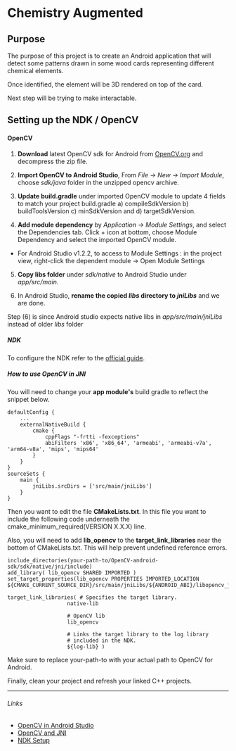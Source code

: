 # Chemistry Augmented

## Purpose

The purpose of this project is to create an Android application that will detect some patterns drawn in some wood cards representing
different chemical elements.

Once identified, the element will be 3D rendered on top of the card.

Next step will be trying to make interactable.

## Setting up the NDK / OpenCV

#### OpenCV   

1. **Download** latest OpenCV sdk for Android from [OpenCV.org](https://opencv.org/releases.html) and decompress the zip file.

2. **Import OpenCV to Android Studio**, From _File -> New -> Import Module_, choose _sdk/java_ folder in the unzipped opencv archive.

3. **Update build.gradle** under imported OpenCV module to update 4 fields to match your project build.gradle a) compileSdkVersion b) buildToolsVersion c) minSdkVersion and d) targetSdkVersion.

4. **Add module dependency** by _Application -> Module Settings_, and select the Dependencies tab. Click + icon at bottom, choose Module Dependency and select the imported OpenCV module.
  + For Android Studio v1.2.2, to access to Module Settings : in the project view, right-click the dependent module -> Open Module Settings

5. **Copy libs folder** under _sdk/native_ to Android Studio under _app/src/main_.

6. In Android Studio, **rename the copied _libs_ directory to _jniLibs_** and we are done.

Step (6) is since Android studio expects native libs in _app/src/main/jniLibs_ instead of older _libs_ folder

##### NDK

To configure the NDK refer to the [official guide](https://developer.android.com/studio/projects/add-native-code?hl=es-419).

##### How to use OpenCV in JNI

You will need to change your **app module's** build gradle to reflect the snippet below.

```
defaultConfig {
    ...
    externalNativeBuild {
        cmake {
            cppFlags "-frtti -fexceptions"
            abiFilters 'x86', 'x86_64', 'armeabi', 'armeabi-v7a', 'arm64-v8a', 'mips', 'mips64'
        }
    }
}
sourceSets {
    main {
        jniLibs.srcDirs = ['src/main/jniLibs']
    }
}
```

Then you want to edit the file **CMakeLists.txt**. In this file you want to include the following code underneath the cmake_minimum_required(VERSION X.X.X) line.

Also, you will need to add **lib_opencv** to the **target_link_libraries** near the bottom of CMakeLists.txt. This will help prevent undefined reference errors.

```
include_directories(your-path-to/OpenCV-android-sdk/sdk/native/jni/include)
add_library( lib_opencv SHARED IMPORTED )
set_target_properties(lib_opencv PROPERTIES IMPORTED_LOCATION ${CMAKE_CURRENT_SOURCE_DIR}/src/main/jniLibs/${ANDROID_ABI}/libopencv_java3.so)

target_link_libraries( # Specifies the target library.
                   native-lib

                   # OpenCV lib
                   lib_opencv

                   # Links the target library to the log library
                   # included in the NDK.
                   ${log-lib} )
```

Make sure to replace your-path-to with your actual path to OpenCV for Android.

Finally, clean your project and refresh your linked C++ projects.

---

###### Links
+ [OpenCV in Android Studio](https://stackoverflow.com/questions/27406303/opencv-in-android-studio/27421494#27421494)
+ [OpenCV and JNI](https://stackoverflow.com/questions/49244078/cannot-find-opencv2-in-android-studio)
+ [NDK Setup](https://developer.android.com/studio/projects/add-native-code?hl=es-419)
